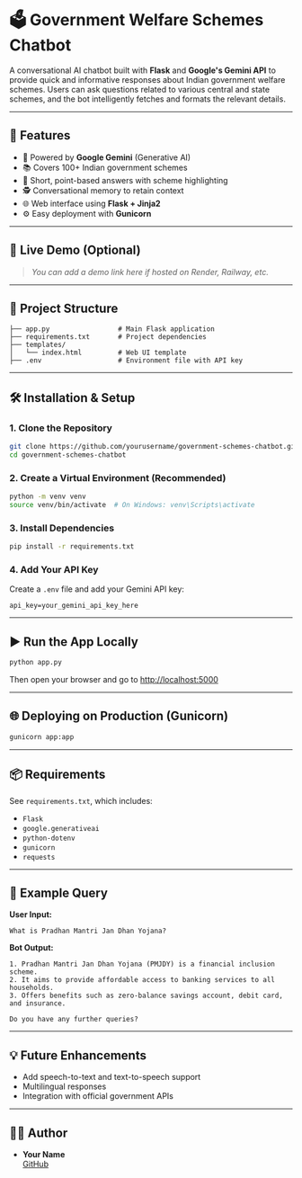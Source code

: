# 🗳️ Government Welfare Schemes Chatbot

A conversational AI chatbot built with **Flask** and **Google's Gemini API** to provide quick and informative responses about Indian government welfare schemes. Users can ask questions related to various central and state schemes, and the bot intelligently fetches and formats the relevant details.

---

## 🧰 Features

- 🤖 Powered by **Google Gemini** (Generative AI)
- 📚 Covers 100+ Indian government schemes
- 📌 Short, point-based answers with scheme highlighting
- 🕵️ Conversational memory to retain context
- 🌐 Web interface using **Flask + Jinja2**
- ⚙️ Easy deployment with **Gunicorn**

---

## 🚀 Live Demo (Optional)

> _You can add a demo link here if hosted on Render, Railway, etc._

---

## 📂 Project Structure

```
├── app.py                 # Main Flask application
├── requirements.txt       # Project dependencies
├── templates/
│   └── index.html         # Web UI template
├── .env                   # Environment file with API key
```

---

## 🛠️ Installation & Setup

### 1. Clone the Repository

```bash
git clone https://github.com/yourusername/government-schemes-chatbot.git
cd government-schemes-chatbot
```

### 2. Create a Virtual Environment (Recommended)

```bash
python -m venv venv
source venv/bin/activate  # On Windows: venv\Scripts\activate
```

### 3. Install Dependencies

```bash
pip install -r requirements.txt
```

### 4. Add Your API Key

Create a `.env` file and add your Gemini API key:

```env
api_key=your_gemini_api_key_here
```

---

## ▶️ Run the App Locally

```bash
python app.py
```

Then open your browser and go to [http://localhost:5000](http://localhost:5000)

---

## 🌐 Deploying on Production (Gunicorn)

```bash
gunicorn app:app
```

---

## 📦 Requirements

See `requirements.txt`, which includes:

- `Flask`
- `google.generativeai`
- `python-dotenv`
- `gunicorn`
- `requests`

---

## 📘 Example Query

**User Input:**

```
What is Pradhan Mantri Jan Dhan Yojana?
```

**Bot Output:**

```
1. Pradhan Mantri Jan Dhan Yojana (PMJDY) is a financial inclusion scheme.
2. It aims to provide affordable access to banking services to all households.
3. Offers benefits such as zero-balance savings account, debit card, and insurance.

Do you have any further queries?
```

---

## 💡 Future Enhancements

- Add speech-to-text and text-to-speech support
- Multilingual responses
- Integration with official government APIs

---

## 👨‍💻 Author

- **Your Name**  
  [GitHub](https://github.com/pranavyedla)
